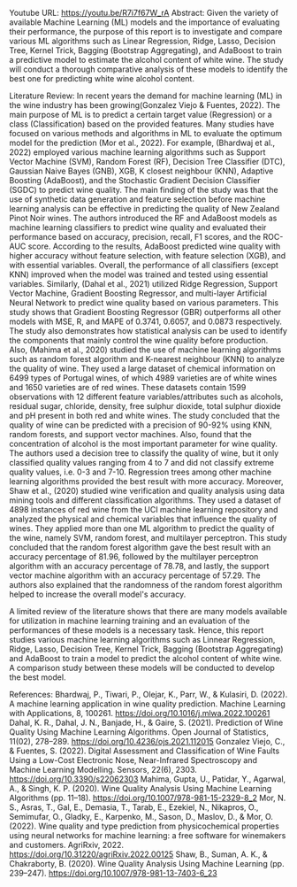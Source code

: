 Youtube URL: https://youtu.be/R7i7f67W_rA
Abstract:
Given the variety of available Machine Learning (ML) models and the importance of evaluating their performance, the purpose of this report is to investigate and compare various ML algorithms such as Linear Regression, Ridge, Lasso, Decision Tree, Kernel Trick, Bagging (Bootstrap Aggregating), and AdaBoost to train a predictive model to estimate the alcohol content of white wine. The study will conduct a thorough comparative analysis of these models to identify the best one for predicting white wine alcohol content.

Literature Review:
In recent years the demand for machine learning (ML) in the wine industry has been growing(Gonzalez Viejo & Fuentes, 2022). The main purpose of ML is to predict a certain target value (Regression) or a class (Classification) based on the provided features. Many studies have focused on various methods and algorithms in ML to evaluate the optimum model for the prediction (Mor et al., 2022). For example, (Bhardwaj et al., 2022) employed various machine learning algorithms such as Support Vector Machine (SVM), Random Forest (RF), Decision Tree Classifier (DTC), Gaussian Naive Bayes (GNB), XGB, K closest neighbour (KNN), Adaptive Boosting (AdaBoost), and the Stochastic Gradient Decision Classifier (SGDC) to predict wine quality. The main finding of the study was that the use of synthetic data generation and feature selection before machine learning analysis can be effective in predicting the quality of New Zealand Pinot Noir wines. The authors introduced the RF and AdaBoost models as machine learning classifiers to predict wine quality and evaluated their performance based on accuracy, precision, recall, F1 scores, and the ROC-AUC score. According to the results, AdaBoost predicted wine quality with higher accuracy without feature selection, with feature selection (XGB), and with essential variables. Overall, the performance of all classifiers (except KNN) improved when the model was trained and tested using essential variables. Similarly, (Dahal et al., 2021) utilized Ridge Regression, Support Vector Machine, Gradient Boosting Regressor, and multi-layer Artificial Neural Network to predict wine quality based on various parameters. This study shows that Gradient Boosting Regressor (GBR) outperforms all other models with MSE, R, and MAPE of 0.3741, 0.6057, and 0.0873 respectively. The study also demonstrates how statistical analysis can be used to identify the components that mainly control the wine quality before production. Also, (Mahima et al., 2020) studied the use of machine learning algorithms such as random forest algorithm and K-nearest neighbour (KNN) to analyze the quality of wine. They used a large dataset of chemical information on 6499 types of Portugal wines, of which 4989 varieties are of white wines and 1650 varieties are of red wines. These datasets contain 1599 observations with 12 different feature variables/attributes such as alcohols, residual sugar, chloride, density, free sulphur dioxide, total sulphur dioxide and pH present in both red and white wines. The study concluded that the quality of wine can be predicted with a precision of 90-92% using KNN, random forests, and support vector machines. Also, found that the concentration of alcohol is the most important parameter for wine quality. The authors used a decision tree to classify the quality of wine, but it only classified quality values ranging from 4 to 7 and did not classify extreme quality values, i.e. 0-3 and 7-10. Regression trees among other machine learning algorithms provided the best result with more accuracy. Moreover, Shaw et al., (2020) studied wine verification and quality analysis using data mining tools and different classification algorithms. They used a dataset of 4898 instances of red wine from the UCI machine learning repository and analyzed the physical and chemical variables that influence the quality of wines. They applied more than one ML algorithm to predict the quality of the wine, namely SVM, random forest, and multilayer perceptron. This study concluded that the random forest algorithm gave the best result with an accuracy percentage of 81.96, followed by the multilayer perceptron algorithm with an accuracy percentage of 78.78, and lastly, the support vector machine algorithm with an accuracy percentage of 57.29. The authors also explained that the randomness of the random forest algorithm helped to increase the overall model's accuracy. 

A limited review of the literature shows that there are many models available for utilization in machine learning training and an evaluation of the performances of these models is a necessary task. Hence, this report studies various machine learning algorithms such as Linnear Regression, Ridge, Lasso, Decision Tree, Kernel Trick, Bagging (Bootstrap Aggregating) and AdaBoost to train a model to predict the alcohol content of white wine. A comparison study between these models will be conducted to develop the best model. 


References:
Bhardwaj, P., Tiwari, P., Olejar, K., Parr, W., & Kulasiri, D. (2022). A machine learning application in wine quality prediction. Machine Learning with Applications, 8, 100261. https://doi.org/10.1016/j.mlwa.2022.100261
Dahal, K. R., Dahal, J. N., Banjade, H., & Gaire, S. (2021). Prediction of Wine Quality Using Machine Learning Algorithms. Open Journal of Statistics, 11(02), 278–289. https://doi.org/10.4236/ojs.2021.112015
Gonzalez Viejo, C., & Fuentes, S. (2022). Digital Assessment and Classification of Wine Faults Using a Low-Cost Electronic Nose, Near-Infrared Spectroscopy and Machine Learning Modelling. Sensors, 22(6), 2303. https://doi.org/10.3390/s22062303
Mahima, Gupta, U., Patidar, Y., Agarwal, A., & Singh, K. P. (2020). Wine Quality Analysis Using Machine Learning Algorithms (pp. 11–18). https://doi.org/10.1007/978-981-15-2329-8_2
Mor, N. S., Asras, T., Gal, E., Demasia, T., Tarab, E., Ezekiel, N., Nikapros, O., Semimufar, O., Gladky, E., Karpenko, M., Sason, D., Maslov, D., & Mor, O. (2022). Wine quality and type prediction from physicochemical properties using neural networks for machine learning: a free software for winemakers and customers. AgriRxiv, 2022. https://doi.org/10.31220/agriRxiv.2022.00125
Shaw, B., Suman, A. K., & Chakraborty, B. (2020). Wine Quality Analysis Using Machine Learning (pp. 239–247). https://doi.org/10.1007/978-981-13-7403-6_23
 
